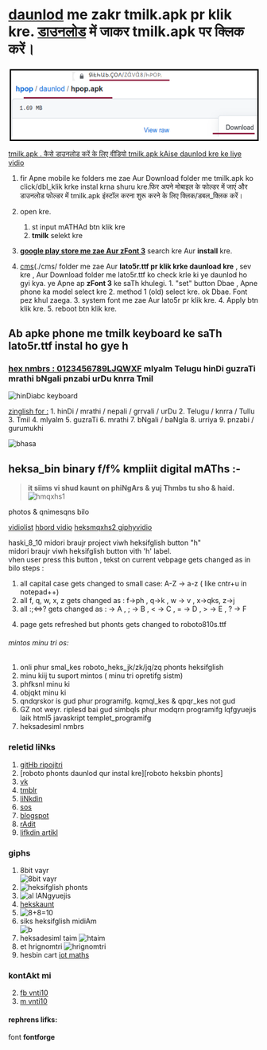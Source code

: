 # **[daunlod](./daunlod/)** me zakr tmilk.apk pr klik kre. **[डाउनलोड](./daunlod/)** में जाकर tmilk.apk पर क्लिक करें।

![daunlod kre](./cms/daunlod_hao1.png)

[tmilk.apk . कैसे डाउनलोड करें के लिए वीडियो tmilk.apk kAise daunlod kre ke liye vidio](https://youtu.be/hHlG011mZc8)

1. fir Apne mobile ke folders me zae Aur Download folder me tmilk.apk ko click/dbl_klik krke instal krna shuru kre.फिर अपने मोबाइल के फोल्डर में जाएं और डाउनलोड फोल्डर में tmilk.apk इंस्टॉल करना शुरू करने के लिए क्लिक/डबल_क्लिक करें।

1. open kre.
    1. st input mATHAd btn klik kre
    2. **tmilk** selekt kre

1. **[google play store me zae Aur zFont 3](https://play.google.com/store/apps/details?id=com.htetznaing.zfont2)** search kre Aur **install** kre.

1. [cms](./cms/ folder me zae Aur **lato5r.ttf pr klik krke daunload kre** , sev kre , Aur Download folder me lato5r.ttf ko check krle ki ye daunlod ho gyi kya. ye Apne ap **zFont 3** ke saTh khulegi.
       1. "set" button Dbae , Apne phone ka model select kre
       2. method 1 (old) select kre. ok Dbae. Font pez khul zaega.
       3. system font me zae Aur lato5r pr klik kre.
       4. Apply btn klik kre.
       5. reboot btn klik kre.

## Ab apke phone me tmilk keyboard ke saTh lato5r.ttf instal ho gye h

### [hex nmbrs : 0123456789LJQWXF](http://github.com/zava8/hex) mlyalm Telugu hinDi guzraTi mrathi bNgali pnzabi urDu knrra Tmil

![hinDiabc keyboard](./cms/kiiz_sym_hindi_tmilk_phoniks.gif)

[zinglish for :](http://zinglish.vercel.app)
    1. hinDi / mrathi / nepali / grrvali / urDu
    2. Telugu / knrra / Tullu
    3. Tmil
    4. mlyalm
    5. guzraTi
    6. mrathi
    7. bNgali / baNgla
    8. urriya
    9. pnzabi / gurumukhi

![bhasa](https://media.giphy.com/media/h1nksDAIfSGcAyqT0L/giphy.gif)

## heksa_bin binary f/f% kmpliit digital mAThs :- 
> **it siims vi shud kaunt on phiNgArs & yuj Thmbs tu sho & haid.**
![hmqxhs1](https://media.giphy.com/media/iFyfkrakAT9L6qs0RM/giphy.gif)

photos & qnimesqns bilo

[vidiolist](https://www.youtube.com/playlist?list=PLlYCdgTLt8n9FbT69DieXkc00VdW3wa1W)
[hbord vidio](https://youtu.be/VogKRvYheDM)
[heksmqxhs2 giphyvidio](https://giphy.com/gifs/SuBYdWOLQraLIEALbp/html5)

haski_8_10 midori braujr project viwh heksifglish button "h"  
midori braujr viwh heksifglish button vith 'h' label.  
vhen user press this button , tekst on current vebpage gets changed as in bilo steps :
1. all capital case gets changed to small case:  A-Z -> a-z   ( like cntr+u in notepad++) 
2. all f, q, w, x, z gets changed as :     f->ph , q->k , w -> v , x->qks, z->j
3. all :;&lt;=&gt;? gets changed as  : -&gt; A , ; -&gt; B , &lt; -&gt; C , = -&gt; D , &gt; -&gt; E , ? -&gt; F
4) page gets refreshed but phonts gets changed to roboto810s.ttf

###### mintos minu tri os:  
1. onli phur smal_kes roboto_heks_jk/zk/jq/zq phonts heksifglish
2. minu kiij tu suport mintos ( minu tri opretifg sistm)
 1. phfksnl minu ki
 2. objqkt minu ki
3. qndqrskor is gud phur programifg. kqmql_kes & qpqr_kes not gud
4. GZ not weyr. riplesd bai gud simbqls phur modqrn programifg lqfgyuejis laik html5 javaskript templet_programifg
5. heksadesiml nmbrs

### reletid liNks
1. [gitHb ripojitri](http://github.com/Font77/tmilk)
2. [roboto phonts daunlod qur instal kre][roboto heksbin phonts]
3. [vk](http://vk.com/etphor)
4. [tmblr](http://heksinglish.tumblr.com)
5. [liNkdin](http://linkedin.com/in/vnti10vnso100)
6. [sos](http://en.wikipedia.org/wiki/Subject%E2%80%93object%E2%80%93verb)
7. [blogspot](http://heksadesiml.blogspot.com)
8. [rAdit](http://reddit.com/user/heksadesiml)
9. [lifkdin artikl](https://www.linkedin.com/pulse/kibord-leaut-phur-heksaikod-vnti-heksinglish)

### giphs
1. 8bit vayr  
![8bit vayr](https://media.giphy.com/media/fZ8Avc2KMqQjH9xAwk/giphy.gif)
2. ![heksifglish phonts](https://i.pinimg.com/originals/a6/c0/94/a6c094248a071ea0e99197429f6cfc03.gif)
3. ![al lANgyuejis](https://media.giphy.com/media/eNY2sAKEmP5IyYwXB6/giphy.gif)
4. [hekskaunt](https://photos.app.goo.gl/wGSzsBxjmJjFAbAm9)  
5. ![8+8=10](https://media.giphy.com/media/jRAoDORsyXmAzgt6uM/giphy.gif)
6. siks heksifglish midiAm  
![b](https://media.giphy.com/media/h6s5EFwoeAM3s6noRX/giphy.gif)
7. heksadesiml taim
![htaim](https://media.giphy.com/media/eflaGl8GtsItg7Hj72/giphy.gif)
8. et hrignomtri
![hrignomtri](https://media.giphy.com/media/LNkRqaHsd7vgu0vz4o/giphy.gif)
9. hesbin cart
[iot maths](https://heksinglish.tumblr.com/post/629519441992007680/iot-maths-mathematics-future-technology)

### kontAkt mi
2. [fb vnti10](fb.me/vnti10)
3. [m vnti10](m.me/vnti10)

#### rephrens lifks:  
[cms]: ./cms/
[tmilk_heks.apk]: https://github.com/Font77/heks810/blob/master/tmilk_heks.apk

font **fontforge** 